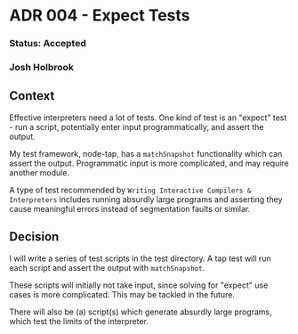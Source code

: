 # ADR 004 - Expect Tests

### Status: Accepted

### Josh Holbrook

## Context

Effective interpreters need a lot of tests. One kind of test is an "expect"
test - run a script, potentially enter input programmatically, and assert the
output.

My test framework, node-tap, has a `matchSnapshot` functionality which can
assert the output. Programmatic input is more complicated, and may require
another module.

A type of test recommended by `Writing Interactive Compilers & Interpreters`
includes running absurdly large programs and asserting they cause meaningful
errors instead of segmentation faults or similar.

## Decision

I will write a series of test scripts in the test directory. A tap test will
run each script and assert the output with `matchSnapshot`.

These scripts will initially not take input, since solving for "expect" use
cases is more complicated. This may be tackled in the future.

There will also be (a) script(s) which generate absurdly large programs,
which test the limits of the interpreter.

